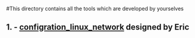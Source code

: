 #This directory contains all the tools which are developed by yourselves
## 1. - [configration_linux_network](./configration_linux_network/Spec.rst) designed by Eric 
